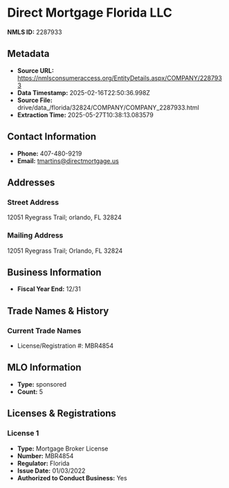 # Direct Mortgage Florida LLC

**NMLS ID:** 2287933

## Metadata
- **Source URL:** https://nmlsconsumeraccess.org/EntityDetails.aspx/COMPANY/2287933
- **Data Timestamp:** 2025-02-16T22:50:36.998Z
- **Source File:** drive/data_/florida/32824/COMPANY/COMPANY_2287933.html
- **Extraction Time:** 2025-05-27T10:38:13.083579

## Contact Information
- **Phone:** 407-480-9219
- **Email:** tmartins@directmortgage.us

## Addresses
### Street Address
12051 Ryegrass Trail; orlando, FL 32824

### Mailing Address
12051 Ryegrass Trail; Orlando, FL 32824

## Business Information
- **Fiscal Year End:** 12/31

## Trade Names & History
### Current Trade Names
- License/Registration #: MBR4854

## MLO Information
- **Type:** sponsored
- **Count:** 5

## Licenses & Registrations

### License 1
- **Type:** Mortgage Broker License
- **Number:** MBR4854
- **Regulator:** Florida
- **Issue Date:** 01/03/2022
- **Authorized to Conduct Business:** Yes

